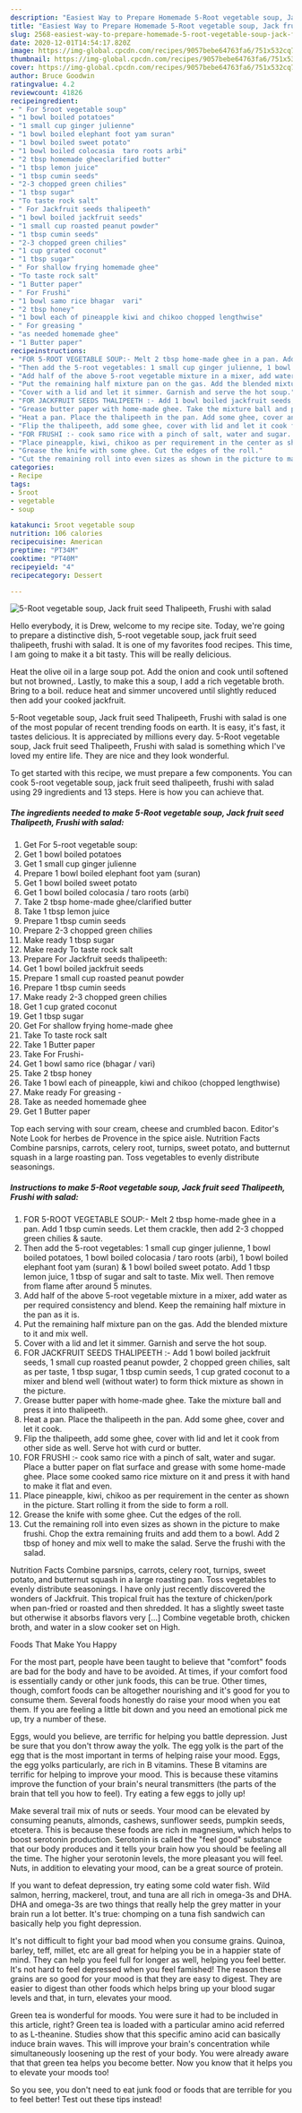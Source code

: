 ```yaml
---
description: "Easiest Way to Prepare Homemade 5-Root vegetable soup, Jack fruit seed Thalipeeth, Frushi with salad"
title: "Easiest Way to Prepare Homemade 5-Root vegetable soup, Jack fruit seed Thalipeeth, Frushi with salad"
slug: 2568-easiest-way-to-prepare-homemade-5-root-vegetable-soup-jack-fruit-seed-thalipeeth-frushi-with-salad
date: 2020-12-01T14:54:17.820Z
image: https://img-global.cpcdn.com/recipes/9057bebe64763fa6/751x532cq70/5-root-vegetable-soup-jack-fruit-seed-thalipeeth-frushi-with-salad-recipe-main-photo.jpg
thumbnail: https://img-global.cpcdn.com/recipes/9057bebe64763fa6/751x532cq70/5-root-vegetable-soup-jack-fruit-seed-thalipeeth-frushi-with-salad-recipe-main-photo.jpg
cover: https://img-global.cpcdn.com/recipes/9057bebe64763fa6/751x532cq70/5-root-vegetable-soup-jack-fruit-seed-thalipeeth-frushi-with-salad-recipe-main-photo.jpg
author: Bruce Goodwin
ratingvalue: 4.2
reviewcount: 41826
recipeingredient:
- " For 5root vegetable soup"
- "1 bowl boiled potatoes"
- "1 small cup ginger julienne"
- "1 bowl boiled elephant foot yam suran"
- "1 bowl boiled sweet potato"
- "1 bowl boiled colocasia  taro roots arbi"
- "2 tbsp homemade gheeclarified butter"
- "1 tbsp lemon juice"
- "1 tbsp cumin seeds"
- "2-3 chopped green chilies"
- "1 tbsp sugar"
- "To taste rock salt"
- " For Jackfruit seeds thalipeeth"
- "1 bowl boiled jackfruit seeds"
- "1 small cup roasted peanut powder"
- "1 tbsp cumin seeds"
- "2-3 chopped green chilies"
- "1 cup grated coconut"
- "1 tbsp sugar"
- " For shallow frying homemade ghee"
- "To taste rock salt"
- "1 Butter paper"
- " For Frushi"
- "1 bowl samo rice bhagar  vari"
- "2 tbsp honey"
- "1 bowl each of pineapple kiwi and chikoo chopped lengthwise"
- " For greasing "
- "as needed homemade ghee"
- "1 Butter paper"
recipeinstructions:
- "FOR 5-ROOT VEGETABLE SOUP:- Melt 2 tbsp home-made ghee in a pan. Add 1 tbsp cumin seeds. Let them crackle, then add 2-3 chopped green chilies &amp; saute."
- "Then add the 5-root vegetables: 1 small cup ginger julienne, 1 bowl boiled potatoes, 1 bowl boiled colocasia / taro roots (arbi), 1 bowl boiled elephant foot yam (suran) &amp; 1 bowl boiled sweet potato. Add 1 tbsp lemon juice, 1 tbsp of sugar and salt to taste. Mix well. Then remove from flame after around 5 minutes."
- "Add half of the above 5-root vegetable mixture in a mixer, add water as per required consistency and blend. Keep the remaining half mixture in the pan as it is."
- "Put the remaining half mixture pan on the gas. Add the blended mixture to it and mix well."
- "Cover with a lid and let it simmer. Garnish and serve the hot soup."
- "FOR JACKFRUIT SEEDS THALIPEETH :- Add 1 bowl boiled jackfruit seeds, 1 small cup roasted peanut powder, 2 chopped green chilies, salt as per taste, 1 tbsp sugar, 1 tbsp cumin seeds, 1 cup grated coconut to a mixer and blend well (without water) to form thick mixture as shown in the picture."
- "Grease butter paper with home-made ghee. Take the mixture ball and press it into thalipeeth."
- "Heat a pan. Place the thalipeeth in the pan. Add some ghee, cover and let it cook."
- "Flip the thalipeeth, add some ghee, cover with lid and let it cook from other side as well. Serve hot with curd or butter."
- "FOR FRUSHI :- cook samo rice with a pinch of salt, water and sugar. Place a butter paper on flat surface and grease with some home-made ghee. Place some cooked samo rice mixture on it and press it with hand to make it flat and even."
- "Place pineapple, kiwi, chikoo as per requirement in the center as shown in the picture. Start rolling it from the side to form a roll."
- "Grease the knife with some ghee. Cut the edges of the roll."
- "Cut the remaining roll into even sizes as shown in the picture to make frushi. Chop the extra remaining fruits and add them to a bowl. Add 2 tbsp of honey and mix well to make the salad. Serve the frushi with the salad."
categories:
- Recipe
tags:
- 5root
- vegetable
- soup

katakunci: 5root vegetable soup 
nutrition: 106 calories
recipecuisine: American
preptime: "PT34M"
cooktime: "PT40M"
recipeyield: "4"
recipecategory: Dessert

---
```



![5-Root vegetable soup, Jack fruit seed Thalipeeth, Frushi with salad](https://img-global.cpcdn.com/recipes/9057bebe64763fa6/751x532cq70/5-root-vegetable-soup-jack-fruit-seed-thalipeeth-frushi-with-salad-recipe-main-photo.jpg)

Hello everybody, it is Drew, welcome to my recipe site. Today, we're going to prepare a distinctive dish, 5-root vegetable soup, jack fruit seed thalipeeth, frushi with salad. It is one of my favorites food recipes. This time, I am going to make it a bit tasty. This will be really delicious.

Heat the olive oil in a large soup pot. Add the onion and cook until softened but not browned,. Lastly, to make this a soup, I add a rich vegetable broth. Bring to a boil. reduce heat and simmer uncovered until slightly reduced then add your cooked jackfruit.

5-Root vegetable soup, Jack fruit seed Thalipeeth, Frushi with salad is one of the most popular of recent trending foods on earth. It is easy, it's fast, it tastes delicious. It is appreciated by millions every day. 5-Root vegetable soup, Jack fruit seed Thalipeeth, Frushi with salad is something which I've loved my entire life. They are nice and they look wonderful.


To get started with this recipe, we must prepare a few components. You can cook 5-root vegetable soup, jack fruit seed thalipeeth, frushi with salad using 29 ingredients and 13 steps. Here is how you can achieve that.

<!--inarticleads1-->

##### The ingredients needed to make 5-Root vegetable soup, Jack fruit seed Thalipeeth, Frushi with salad:

1. Get  For 5-root vegetable soup:
1. Get 1 bowl boiled potatoes
1. Get 1 small cup ginger julienne
1. Prepare 1 bowl boiled elephant foot yam (suran)
1. Get 1 bowl boiled sweet potato
1. Get 1 bowl boiled colocasia / taro roots (arbi)
1. Take 2 tbsp home-made ghee/clarified butter
1. Take 1 tbsp lemon juice
1. Prepare 1 tbsp cumin seeds
1. Prepare 2-3 chopped green chilies
1. Make ready 1 tbsp sugar
1. Make ready To taste rock salt
1. Prepare  For Jackfruit seeds thalipeeth:
1. Get 1 bowl boiled jackfruit seeds
1. Prepare 1 small cup roasted peanut powder
1. Prepare 1 tbsp cumin seeds
1. Make ready 2-3 chopped green chilies
1. Get 1 cup grated coconut
1. Get 1 tbsp sugar
1. Get  For shallow frying home-made ghee
1. Take To taste rock salt
1. Take 1 Butter paper
1. Take  For Frushi-
1. Get 1 bowl samo rice (bhagar / vari)
1. Take 2 tbsp honey
1. Take 1 bowl each of pineapple, kiwi and chikoo (chopped lengthwise)
1. Make ready  For greasing -
1. Take as needed homemade ghee
1. Get 1 Butter paper


Top each serving with sour cream, cheese and crumbled bacon. Editor&#39;s Note Look for herbes de Provence in the spice aisle. Nutrition Facts Combine parsnips, carrots, celery root, turnips, sweet potato, and butternut squash in a large roasting pan. Toss vegetables to evenly distribute seasonings. 

<!--inarticleads2-->

##### Instructions to make 5-Root vegetable soup, Jack fruit seed Thalipeeth, Frushi with salad:

1. FOR 5-ROOT VEGETABLE SOUP:- Melt 2 tbsp home-made ghee in a pan. Add 1 tbsp cumin seeds. Let them crackle, then add 2-3 chopped green chilies &amp; saute.
1. Then add the 5-root vegetables: 1 small cup ginger julienne, 1 bowl boiled potatoes, 1 bowl boiled colocasia / taro roots (arbi), 1 bowl boiled elephant foot yam (suran) &amp; 1 bowl boiled sweet potato. Add 1 tbsp lemon juice, 1 tbsp of sugar and salt to taste. Mix well. Then remove from flame after around 5 minutes.
1. Add half of the above 5-root vegetable mixture in a mixer, add water as per required consistency and blend. Keep the remaining half mixture in the pan as it is.
1. Put the remaining half mixture pan on the gas. Add the blended mixture to it and mix well.
1. Cover with a lid and let it simmer. Garnish and serve the hot soup.
1. FOR JACKFRUIT SEEDS THALIPEETH :- Add 1 bowl boiled jackfruit seeds, 1 small cup roasted peanut powder, 2 chopped green chilies, salt as per taste, 1 tbsp sugar, 1 tbsp cumin seeds, 1 cup grated coconut to a mixer and blend well (without water) to form thick mixture as shown in the picture.
1. Grease butter paper with home-made ghee. Take the mixture ball and press it into thalipeeth.
1. Heat a pan. Place the thalipeeth in the pan. Add some ghee, cover and let it cook.
1. Flip the thalipeeth, add some ghee, cover with lid and let it cook from other side as well. Serve hot with curd or butter.
1. FOR FRUSHI :- cook samo rice with a pinch of salt, water and sugar. Place a butter paper on flat surface and grease with some home-made ghee. Place some cooked samo rice mixture on it and press it with hand to make it flat and even.
1. Place pineapple, kiwi, chikoo as per requirement in the center as shown in the picture. Start rolling it from the side to form a roll.
1. Grease the knife with some ghee. Cut the edges of the roll.
1. Cut the remaining roll into even sizes as shown in the picture to make frushi. Chop the extra remaining fruits and add them to a bowl. Add 2 tbsp of honey and mix well to make the salad. Serve the frushi with the salad.


Nutrition Facts Combine parsnips, carrots, celery root, turnips, sweet potato, and butternut squash in a large roasting pan. Toss vegetables to evenly distribute seasonings. I have only just recently discovered the wonders of Jackfruit. This tropical fruit has the texture of chicken/pork when pan-fried or roasted and then shredded. It has a slightly sweet taste but otherwise it absorbs flavors very […] Combine vegetable broth, chicken broth, and water in a slow cooker set on High. 

Foods That Make You Happy


For the most part, people have been taught to believe that "comfort" foods are bad for the body and have to be avoided. At times, if your comfort food is essentially candy or other junk foods, this can be true. Other times, though, comfort foods can be altogether nourishing and it's good for you to consume them. Several foods honestly do raise your mood when you eat them. If you are feeling a little bit down and you need an emotional pick me up, try a number of these.

Eggs, would you believe, are terrific for helping you battle depression. Just be sure that you don't throw away the yolk. The egg yolk is the part of the egg that is the most important in terms of helping raise your mood. Eggs, the egg yolks particularly, are rich in B vitamins. These B vitamins are terrific for helping to improve your mood. This is because these vitamins improve the function of your brain's neural transmitters (the parts of the brain that tell you how to feel). Try eating a few eggs to jolly up!

Make several trail mix of nuts or seeds. Your mood can be elevated by consuming peanuts, almonds, cashews, sunflower seeds, pumpkin seeds, etcetera. This is because these foods are rich in magnesium, which helps to boost serotonin production. Serotonin is called the "feel good" substance that our body produces and it tells your brain how you should be feeling all the time. The higher your serotonin levels, the more pleasant you will feel. Nuts, in addition to elevating your mood, can be a great source of protein.

If you want to defeat depression, try eating some cold water fish. Wild salmon, herring, mackerel, trout, and tuna are all rich in omega-3s and DHA. DHA and omega-3s are two things that really help the grey matter in your brain run a lot better. It's true: chomping on a tuna fish sandwich can basically help you fight depression. 

It's not difficult to fight your bad mood when you consume grains. Quinoa, barley, teff, millet, etc are all great for helping you be in a happier state of mind. They can help you feel full for longer as well, helping you feel better. It's not hard to feel depressed when you feel famished! The reason these grains are so good for your mood is that they are easy to digest. They are easier to digest than other foods which helps bring up your blood sugar levels and that, in turn, elevates your mood.

Green tea is wonderful for moods. You were sure it had to be included in this article, right? Green tea is loaded with a particular amino acid referred to as L-theanine. Studies show that this specific amino acid can basically induce brain waves. This will improve your brain's concentration while simultaneously loosening up the rest of your body. You were already aware that that green tea helps you become better. Now you know that it helps you to elevate your moods too!

So you see, you don't need to eat junk food or foods that are terrible for you to feel better! Test out  these tips  instead!

